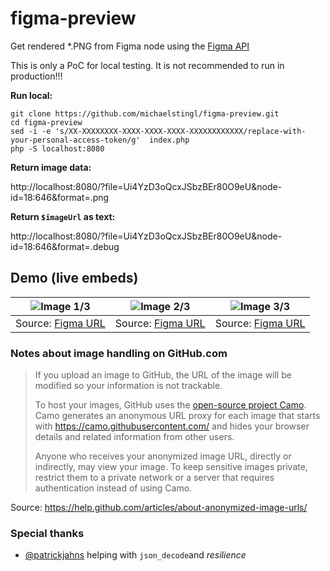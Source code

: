 # figma-preview
Get rendered *.PNG from Figma node using the [Figma API](https://www.figma.com/developers/docs)

This is only a PoC for local testing. It is not recommended to run in production!!!

**Run local:**

```
git clone https://github.com/michaelstingl/figma-preview.git
cd figma-preview
sed -i -e 's/XX-XXXXXXXX-XXXX-XXXX-XXXX-XXXXXXXXXXXX/replace-with-your-personal-access-token/g'  index.php
php -S localhost:8080
```

**Return image data:**

http://localhost:8080/?file=Ui4YzD3oQcxJSbzBEr80O9eU&node-id=18:646&format=.png

**Return `$imageUrl` as text:**

http://localhost:8080/?file=Ui4YzD3oQcxJSbzBEr80O9eU&node-id=18:646&format=.debug

## Demo (live embeds)

![Image 1/3](http://mst.works/figma-preview/?file=Ui4YzD3oQcxJSbzBEr80O9eU&node-id=523:2671&format=.png) | ![Image 2/3](http://mst.works/figma-preview/?file=Ui4YzD3oQcxJSbzBEr80O9eU&node-id=26:1454&format=.png) | ![Image 3/3](http://mst.works/figma-preview/?file=Ui4YzD3oQcxJSbzBEr80O9eU&node-id=18:646&format=.png)
--- | --- | ---
Source: [Figma URL](https://www.figma.com/file/Ui4YzD3oQcxJSbzBEr80O9eU/Working-Draft-UI?node-id=523%3A2671) |  Source: [Figma URL](https://www.figma.com/file/Ui4YzD3oQcxJSbzBEr80O9eU/Working-Draft-UI?node-id=26%3A1454) |  Source: [Figma URL](https://www.figma.com/file/Ui4YzD3oQcxJSbzBEr80O9eU/Working-Draft-UI?node-id=18%3A646)

### Notes about image handling on GitHub.com

> If you upload an image to GitHub, the URL of the image will be modified so your information is not trackable.
> 
> To host your images, GitHub uses the [open-source project Camo](https://github.com/atmos/camo). Camo generates an anonymous URL proxy for each image that starts with https://camo.githubusercontent.com/ and hides your browser details and related information from other users.
> 
> Anyone who receives your anonymized image URL, directly or indirectly, may view your image. To keep sensitive images private, restrict them to a private network or a server that requires authentication instead of using Camo.

Source: https://help.github.com/articles/about-anonymized-image-urls/

### Special thanks

- [@patrickjahns](https://github.com/patrickjahns) helping with `json_decode`and *resilience*

